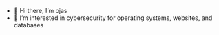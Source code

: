 - 👋 Hi there, I’m ojas
- 👀 I’m interested in cybersecurity for operating systems, websites, and databases
<!---
ojas623/ojas623 is a ✨ special ✨ repository because its `README.md` (this file) appears on your GitHub profile.
You can click the Preview link to take a look at your changes.
--->
